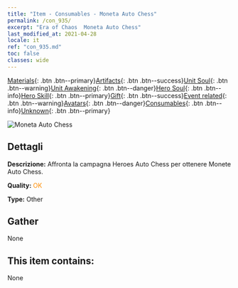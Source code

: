 ```yaml
---
title: "Item - Consumables - Moneta Auto Chess"
permalink: /con_935/
excerpt: "Era of Chaos  Moneta Auto Chess"
last_modified_at: 2021-04-28
locale: it
ref: "con_935.md"
toc: false
classes: wide
---
```

 [Materials](/ItemsIT/){: .btn .btn--primary}[Artifacts](/ItemsIT/Artifacts/){: .btn .btn--success}[Unit Soul](/ItemsIT/UnitSoul/){: .btn .btn--warning}[Unit Awakening](/ItemsIT/UnitAwakening/){: .btn .btn--danger}[Hero Soul](/ItemsIT/HeroSoul/){: .btn .btn--info}[Hero Skill](/ItemsIT/HeroSkill/){: .btn .btn--primary}[Gift](/ItemsIT/Gift/){: .btn .btn--success}[Event related](/ItemsIT/Events/){: .btn .btn--warning}[Avatars](/ItemsIT/Avatars/){: .btn .btn--danger}[Consumables](/ItemsIT/Consumables/){: .btn .btn--info}[Unknown](/ItemsIT/Unknown/){: .btn .btn--primary}

 ![Moneta Auto Chess](/images/t/i_40023.png)

## Dettagli
 **Descrizione:** Affronta la campagna Heroes Auto Chess per ottenere Monete Auto Chess.

 **Quality:** <span style="color: #FF8C00">OK</span>

 **Type:** Other

## Gather

  None

## This item contains:

  None

